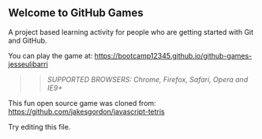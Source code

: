 ## Welcome to GitHub Games

A project based learning activity for people who are getting started with Git and GitHub.

You can play the game at: https://bootcamp12345.github.io/github-games-jesseulibarri

>> _*SUPPORTED BROWSERS*: Chrome, Firefox, Safari, Opera and IE9+_

This fun open source game was cloned from: https://github.com/jakesgordon/javascript-tetris

Try editing this file.
